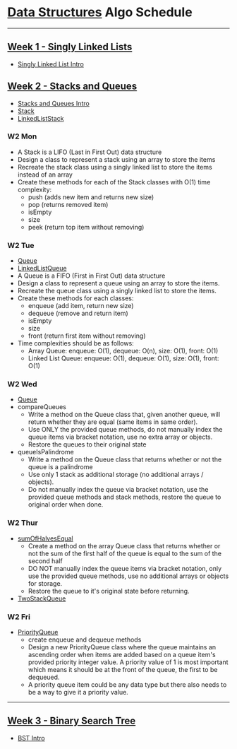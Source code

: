 # [Data Structures](../data_structures) Algo Schedule

---

## [Week 1 - Singly Linked Lists](../data_structures/SinglyLinkedList.js)

- [Singly Linked List Intro](../data_structures/SinglyLinkedList.md)

## [Week 2 - Stacks and Queues](../data_structures)

- [Stacks and Queues Intro](../data_structures/StacksAndQueues.md)
- [Stack](../data_structures/Stack.js)
- [LinkedListStack](../data_structures/LinkedListStack.js)

### W2 Mon

- A Stack is a LIFO (Last in First Out) data structure
- Design a class to represent a stack using an array to store the items
- Recreate the stack class using a singly linked list to store the items instead of an array
- Create these methods for each of the Stack classes with O(1) time complexity:
  - push (adds new item and returns new size)
  - pop (returns removed item)
  - isEmpty
  - size
  - peek (return top item without removing)

### W2 Tue

- [Queue](../data_structures/Queue.js)
- [LinkedListQueue](../data_structures/LinkedListQueue.js)
- A Queue is a FIFO (First in First Out) data structure
- Design a class to represent a queue using an array to store the items.
- Recreate the queue class using a singly linked list to store the items.
- Create these methods for each classes:
  - enqueue (add item, return new size)
  - dequeue (remove and return item)
  - isEmpty
  - size
  - front (return first item without removing)
- Time complexities should be as follows:
  - Array Queue: enqueue: O(1), dequeue: O(n), size: O(1), front: O(1)
  - Linked List Queue: enqueue: O(1), dequeue: O(1), size: O(1), front: O(1)

### W2 Wed

- [Queue](../data_structures/Queue.js)
- compareQueues
  - Write a method on the Queue class that, given another queue, will return whether they are equal (same items in same order).
  - Use ONLY the provided queue methods, do not manually index the queue items via bracket notation, use no extra array or objects.
  - Restore the queues to their original state
- queueIsPalindrome
  - Write a method on the Queue class that returns whether or not the queue is a palindrome
  - Use only 1 stack as additional storage (no additional arrays / objects).
  - Do not manually index the queue via bracket notation, use the provided queue methods and stack methods, restore the queue to original order when done.

### W2 Thur

- [sumOfHalvesEqual](../data_structures/Queue.js)
  - Create a method on the array Queue class that returns whether or not the sum of the first half of the queue is equal to the sum of the second half
  - DO NOT manually index the queue items via bracket notation, only use the provided queue methods, use no additional arrays or objects for storage.
  - Restore the queue to it's original state before returning.
- [TwoStackQueue](../data_structures/QueueUsingTwoStacks.js)

### W2 Fri

- [PriorityQueue](../data_structures/PriorityQueue.js)
  - create enqueue and dequeue methods
  - Design a new PriorityQueue class where the queue maintains an ascending order when items are added based on a queue item's provided priority integer value. A priority value of 1 is most important which means it should be at the front of the queue, the first to be dequeued.
  - A priority queue item could be any data type but there also needs to be a way to give it a priority value.

---

## [Week 3 - Binary Search Tree](../data_structures/BinarySearchTree.js)

- [BST Intro](../data_structures/BinarySearchTree.md)
